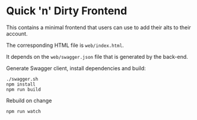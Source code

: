 # Quick 'n' Dirty Frontend

This contains a minimal frontend that users can use to
add their alts to their account.

The corresponding HTML file is `web/index.html`.

It depends on the `web/swagger.json` file that is generated by the back-end.

Generate Swagger client, install dependencies and build:

```
./swagger.sh
npm install
npm run build
```

Rebuild on change
```
npm run watch
```
